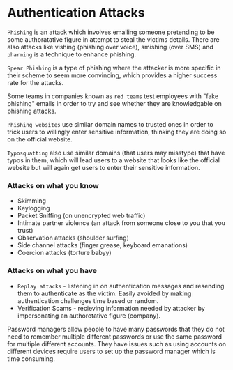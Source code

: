 # Authentication Attacks
 `Phishing` is an attack which involves emailing someone pretending to be some authoratative figure in attempt to steal the victims details. There are also attacks like vishing (phishing over voice), smishing (over SMS) and `pharming` is a technique to enhance phishing.

 `Spear Phishing` is a type of phishing where the attacker is more specific in their scheme to seem more convincing, which provides a higher success rate for the attacks.

 Some teams in companies known as `red teams` test employees with "fake phishing" emails in order to try and see whether they are knowledgable on phishing attacks.

 `Phishing websites` use similar domain names to trusted ones in order to trick users to willingly enter sensitive information, thinking they are doing so on the official website.

 `Typosquatting` also use similar domains (that users may misstype) that have typos in them, which will lead users to a website that looks like the official website but will again get users to enter their sensitive information.

### Attacks on what you know
* Skimming
* Keylogging
* Packet Sniffing (on unencrypted web traffic)
* Intimate partner violence (an attack from someone close to you that you trust)
* Observation attacks (shoulder surfing)
* Side channel attacks (finger grease, keyboard emanations)
* Coercion attacks (torture babyy)

### Attacks on what you have
* `Replay attacks` - listening in on authentication messages and resending them to authenticate as the victim. Easily avoided by making authentication challenges time based or random. 
* Verification Scams - recieving information needed by attacker by impersonating an authorotative figure (company).

Password managers allow people to have many passwords that they do not need to remember multiple different passwords or use the same password for multiple different accounts. They have issues such as using accounts on different devices require users to set up the password manager which is time consuming.

